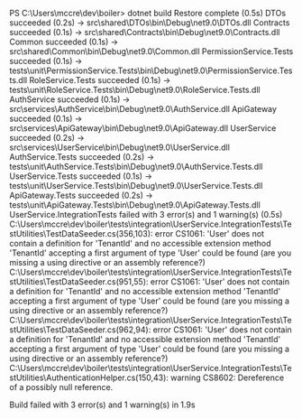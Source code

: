 PS C:\Users\mccre\dev\boiler> dotnet build
Restore complete (0.5s)
  DTOs succeeded (0.2s) → src\shared\DTOs\bin\Debug\net9.0\DTOs.dll
  Contracts succeeded (0.1s) → src\shared\Contracts\bin\Debug\net9.0\Contracts.dll
  Common succeeded (0.1s) → src\shared\Common\bin\Debug\net9.0\Common.dll
  PermissionService.Tests succeeded (0.1s) → tests\unit\PermissionService.Tests\bin\Debug\net9.0\PermissionService.Tests.dll
  RoleService.Tests succeeded (0.1s) → tests\unit\RoleService.Tests\bin\Debug\net9.0\RoleService.Tests.dll
  AuthService succeeded (0.1s) → src\services\AuthService\bin\Debug\net9.0\AuthService.dll
  ApiGateway succeeded (0.1s) → src\services\ApiGateway\bin\Debug\net9.0\ApiGateway.dll
  UserService succeeded (0.2s) → src\services\UserService\bin\Debug\net9.0\UserService.dll
  AuthService.Tests succeeded (0.2s) → tests\unit\AuthService.Tests\bin\Debug\net9.0\AuthService.Tests.dll
  UserService.Tests succeeded (0.1s) → tests\unit\UserService.Tests\bin\Debug\net9.0\UserService.Tests.dll
  ApiGateway.Tests succeeded (0.2s) → tests\unit\ApiGateway.Tests\bin\Debug\net9.0\ApiGateway.Tests.dll
  UserService.IntegrationTests failed with 3 error(s) and 1 warning(s) (0.5s)
    C:\Users\mccre\dev\boiler\tests\integration\UserService.IntegrationTests\TestUtilities\TestDataSeeder.cs(356,103): error CS1061: 'User' does not contain a definition for 'TenantId' and no accessible extension method 'TenantId' accepting a first argument of type 'User' could be found (are you missing a using directive or an assembly reference?)
    C:\Users\mccre\dev\boiler\tests\integration\UserService.IntegrationTests\TestUtilities\TestDataSeeder.cs(951,55): error CS1061: 'User' does not contain a definition for 'TenantId' and no accessible extension method 'TenantId' accepting a first argument of type 'User' could be found (are you missing a using directive or an assembly reference?)
    C:\Users\mccre\dev\boiler\tests\integration\UserService.IntegrationTests\TestUtilities\TestDataSeeder.cs(962,94): error CS1061: 'User' does not contain a definition for 'TenantId' and no accessible extension method 'TenantId' accepting a first argument of type 'User' could be found (are you missing a using directive or an assembly reference?)
    C:\Users\mccre\dev\boiler\tests\integration\UserService.IntegrationTests\TestUtilities\AuthenticationHelper.cs(150,43): warning CS8602: Dereference of a possibly null reference.

Build failed with 3 error(s) and 1 warning(s) in 1.9s
